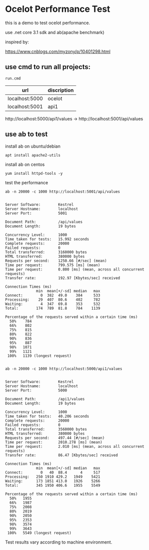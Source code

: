 # Ocelot Performance Test

this is a demo to test ocelot performance.

use .net core 3.1 sdk and ab(apache benchmark)

inspired by:

<https://www.cnblogs.com/myzony/p/10401298.html>

## use cmd to run all projects:

```
run.cmd
```


| url             | discription |
| -------------- | ------ |
| localhost:5000 | ocelot |
| localhost:5001 | api1 |


http://localhost:5000/api1/values -> http://localhost:5001/api/values


## use ab to test

install ab on ubuntu/debian

```
apt install apache2-utils
```

install ab on centos

```
yum install httpd-tools -y

```

test the performance

```
ab -n 20000 -c 1000 http://localhost:5001/api/values


Server Software:        Kestrel
Server Hostname:        localhost
Server Port:            5001

Document Path:          /api/values
Document Length:        19 bytes

Concurrency Level:      1000
Time taken for tests:   15.992 seconds
Complete requests:      20000
Failed requests:        0
Total transferred:      3160000 bytes
HTML transferred:       380000 bytes
Requests per second:    1250.66 [#/sec] (mean)
Time per request:       799.575 [ms] (mean)
Time per request:       0.800 [ms] (mean, across all concurrent requests)
Transfer rate:          192.97 [Kbytes/sec] received

Connection Times (ms)
              min  mean[+/-sd] median   max
Connect:        0  382  49.0    384     533
Processing:    29  407  80.6    402     782
Waiting:        4  347  69.8    353     532
Total:        174  789  81.8    784    1139

Percentage of the requests served within a certain time (ms)
  50%    784
  66%    802
  75%    815
  80%    822
  90%    836
  95%    887
  98%   1071
  99%   1121
 100%   1139 (longest request)


ab -n 20000 -c 1000 http://localhost:5000/api1/values


Server Software:        Kestrel
Server Hostname:        localhost
Server Port:            5000

Document Path:          /api1/values
Document Length:        19 bytes

Concurrency Level:      1000
Time taken for tests:   40.206 seconds
Complete requests:      20000
Failed requests:        0
Total transferred:      3560000 bytes
HTML transferred:       380000 bytes
Requests per second:    497.44 [#/sec] (mean)
Time per request:       2010.278 [ms] (mean)
Time per request:       2.010 [ms] (mean, across all concurrent requests)
Transfer rate:          86.47 [Kbytes/sec] received

Connection Times (ms)
              min  mean[+/-sd] median   max
Connect:        0   40  88.4      4     517
Processing:   250 1910 429.2   1949    5421
Waiting:      173 1851 413.0   1926    5266
Total:        345 1950 406.6   1955    5549

Percentage of the requests served within a certain time (ms)
  50%   1955
  66%   1987
  75%   2008
  80%   2019
  90%   2050
  95%   2353
  98%   3574
  99%   3643
 100%   5549 (longest request)
```
Test results vary according to machine environment.
